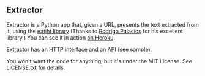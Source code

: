 ## Extractor

Extractor is a Python app that, given a URL, presents the text extracted from it, using the [eatiht library](https://github.com/rodricios/eatiht) (Thanks to [Rodrigo Palacios](https://github.com/rodricios) for his excellent library.) You can see it in action [on Heroku](http://extractor.herokuapp.com/).

Extractor has an HTTP interface and an API (see [sample](http://extractor.herokuapp.com/api/?url=http://barletta.house.gov//media-center/press-releases/barletta-takes-lead-on-defunding-obama-executive-amnesty)).

You won't want the code for anything, but it's under the MIT License. See LICENSE.txt for details.
